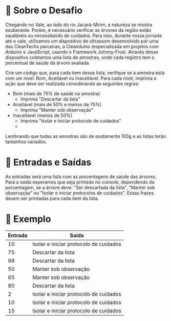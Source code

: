 # 🌱 Sobre o Desafio 
Chegando no Vale, ao lado do rio Jacará-Mirim, a natureza se mostra exuberante. Porém, é necessário verificar as árvores da região estão saudáveis ou necessitando de cuidados. Para isso, durante nossa jornada até o vale, utilizamos um dispositivo de ultrassom desenvolvido por uma das CleanTechs parceiras, a Cleanduino (especializada em projetos com Arduino e JavaScript, usando o Framework Johnny-Five). Através desse dispositivo coletamos uma lista de amostras, onde cada registro tem o percentual de saúde da árvore avaliada.

Crie um código que, para cada item dessa lista, verifique se a amostra está com um nível: Bom, Aceitável ou Inaceitável. Para cada nível, imprima a ação que deve ser realizada considerando as seguintes regras:

- Bom (mais de 75% de saúde na amostra)
    - Imprima "Descartar da lista"
- Aceitável (mais de 50% e menos de 75%)
    - Imprima "Manter sob observação"
- Inaceitável (menos de 50%)
    - Imprima "Isolar e iniciar protocolo de cuidados"
    - 
Lembrando que todas as amostras são de exatamente 100g e as listas terão tamanhos variados.

# 🌅 Entradas e Saídas
As entradas será uma lista com as porcentagens de saúde das árvores. Para a saída esperamos que seja printado no console, dependendo da porcentagem, se a árvore deve: "Ser descartada da lista", "Manter sob observação" ou "Isolar e iniciar protocolos de cuidados". Essas frases devem ser printadas para cada item da lista.

# 🌳 Exemplo
| Entrada       | Saída                                      |
| ------------- | ------------------------------------------ |
| 10            | Isolar e iniciar protocolo de cuidados      |
| 75            | Descartar da lista                          |
| 98            | Descartar da lista                          |
| 50            | Manter sob observação                       |
| 65            | Manter sob observação                       |
| 80            | Descartar da lista                          |
| 2             | Isolar e iniciar protocolo de cuidados      |
| 10            | Isolar e iniciar protocolo de cuidados      |
| 15            | Isolar e iniciar protocolo de cuidados      |       
